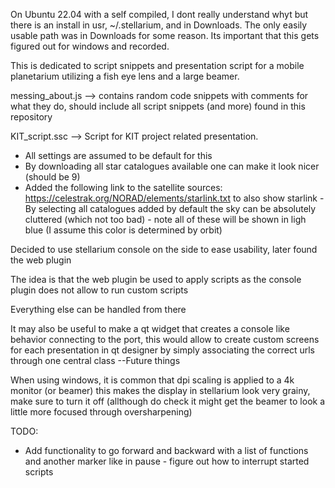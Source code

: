 On Ubuntu 22.04 with a self compiled, I dont really understand whyt but there is an install in usr, ~/.stellarium, and in Downloads. The only easily usable path was in Downloads for some reason. Its important that this gets figured out for windows and recorded.


This is dedicated to script snippets and presentation script for a mobile planetarium utilizing a fish eye lens and a large beamer. 

messing_about.js --> contains random code snippets with comments for what they do, should include all script snippets (and more) found in this repository

KIT_script.ssc --> Script for KIT project related presentation. 
- All settings are assumed to be default for this
- By downloading all star catalogues available one can make it look nicer (should be 9)
- Added the following link to the satellite sources: https://celestrak.org/NORAD/elements/starlink.txt to also show starlink - By selecting all catalogues added by default the sky can be absolutely cluttered (which not too bad) - note all of these will be shown in ligh blue (I assume this color is determined by orbit)



Decided to use stellarium console on the side to ease usability, later found the web plugin 

The idea is that the web plugin be used to apply scripts as the console plugin does not allow to run custom scripts

Everything else can be handled from there

It may also be useful to make a qt widget that creates a console like behavior connecting to the port, this would allow to create custom screens for each presentation in qt designer by simply associating the correct urls through one central class --Future things





When using windows, it is common that dpi scaling is applied to a 4k monitor (or beamer) this makes the display in stellarium look very grainy, make sure to turn it off (allthough do check it might get the beamer to look a little more focused through oversharpening)


TODO:
- Add functionality to go forward and backward with a list of functions and another marker like in pause - figure out how to interrupt started scripts
